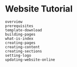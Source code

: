 # Website Tutorial

```{toctree}
overview
prerequisites
template-download
building-pages
what-is-index
creating-pages
creating-content
creating-sections
setting-logo
updating-website-online
```
